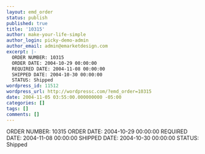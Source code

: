 ```yaml
---
layout: emd_order
status: publish
published: true
title: '10315'
author: make-your-life-simple
author_login: picky-demo-admin
author_email: admin@emarketdesign.com
excerpt: |-
  ORDER NUMBER: 10315
  ORDER DATE: 2004-10-29 00:00:00
  REQUIRED DATE: 2004-11-08 00:00:00
  SHIPPED DATE: 2004-10-30 00:00:00
  STATUS: Shipped
wordpress_id: 11512
wordpress_url: http://wordpressc.com/?emd_order=10315
date: 2004-11-05 03:55:00.000000000 -05:00
categories: []
tags: []
comments: []
---
```

ORDER NUMBER: 10315
ORDER DATE: 2004-10-29 00:00:00
REQUIRED DATE: 2004-11-08 00:00:00
SHIPPED DATE: 2004-10-30 00:00:00
STATUS: Shipped
